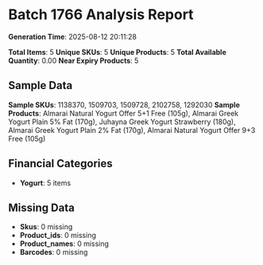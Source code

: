 # Batch 1766 Analysis Report

**Generation Time**: 2025-08-12 20:11:28

**Total Items**: 5
**Unique SKUs**: 5
**Unique Products**: 5
**Total Available Quantity**: 0.00
**Near Expiry Products**: 5

## Sample Data
**Sample SKUs**: 1138370, 1509703, 1509728, 2102758, 1292030
**Sample Products**: Almarai Natural Yogurt Offer 5+1 Free (105g), Almarai Greek Yogurt Plain 5% Fat (170g), Juhayna Greek Yogurt Strawberry (180g), Almarai Greek Yogurt Plain 2% Fat (170g), Almarai Natural Yogurt Offer 9+3 Free (105g)

## Financial Categories
- **Yogurt**: 5 items

## Missing Data
- **Skus**: 0 missing
- **Product_ids**: 0 missing
- **Product_names**: 0 missing
- **Barcodes**: 0 missing
